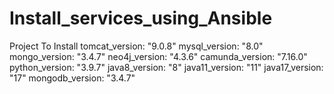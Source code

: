 # Install_services_using_Ansible
Project To Install tomcat_version: "9.0.8"          mysql_version: "8.0"     mongo_version: "3.4.7"     neo4j_version: "4.3.6"     camunda_version: "7.16.0"     python_version: "3.9.7"     java8_version: "8"     java11_version: "11"     java17_version: "17"     mongodb_version: "3.4.7"
